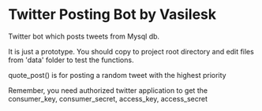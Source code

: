 <h1>Twitter Posting Bot by Vasilesk</h1>
<p>Twitter bot which posts tweets from Mysql db.</p>
<p>It is just a prototype. You should copy to project root directory and edit files from 'data' folder to test the functions.</p>
<p>quote_post() is for posting a random tweet with the highest priority</p>
<p>Remember, you need authorized twitter application to get the consumer_key, consumer_secret, access_key, access_secret</p>
